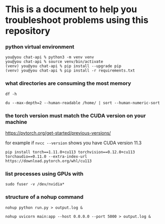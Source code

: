 # This is a document to help you troubleshoot problems using this repository

### python virtual environment

```console
you@you chat-api % python3 -m venv venv
you@you chat-api % source venv/bin/activate
(venv) you@you chat-api % pip install --upgrade pip
(venv) you@you chat-api % pip install -r requirements.txt
```

### what directories are consuming the most memory

`df -h`

`du --max-depth=2 --human-readable /home/ | sort --human-numeric-sort`

### the torch version must match the CUDA version on your machine

https://pytorch.org/get-started/previous-versions/

for example if `nvcc --version` shows you have CUDA version 11.3 

`pip install torch==1.11.0+cu113 torchvision==0.12.0+cu113 torchaudio==0.11.0 --extra-index-url https://download.pytorch.org/whl/cu113` 

### list processes using GPUs with 

`sudo fuser -v /dev/nvidia*`

### structure of a nohup command

`nohup python run.py > output.log &`

`nohup uvicorn main:app --host 0.0.0.0 --port 5000 > output.log &`
